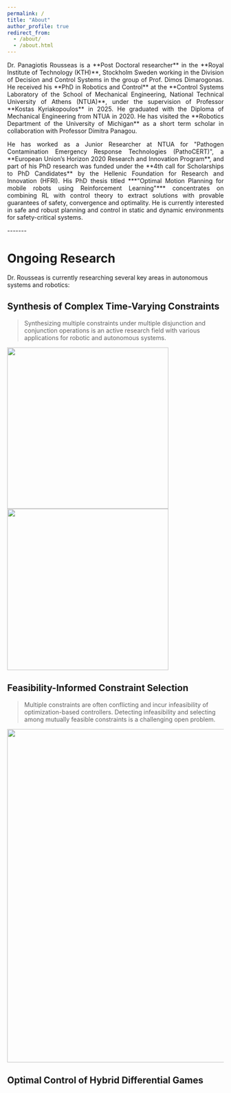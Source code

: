 ```yaml
---
permalink: /
title: "About"
author_profile: true
redirect_from: 
  - /about/
  - /about.html
---
```

<p align="justify">
Dr. Panagiotis Rousseas is a **Post Doctoral researcher** in the **Royal Institute of Technology (KTH)**, Stockholm Sweden working in the Division of Decision and Control Systems in the group of Prof. Dimos Dimarogonas. He received his **PhD in Robotics and Control** at the **Control Systems Laboratory of the School of Mechanical Engineering, National Technical University of Athens (NTUA)**, under the supervision of Professor **Kostas Kyriakopoulos** in 2025. He graduated with the Diploma of Mechanical Engineering from NTUA in 2020. He has visited the **Robotics Department of the University of Michigan** as a short term scholar in collaboration with Professor Dimitra Panagou.
</p>

<p align="justify">
He has worked as a Junior Researcher at NTUA for "Pathogen Contamination Emergency Response Technologies (PathoCERT)", a **European Union’s Horizon 2020 Research and Innovation Program**, and part of his PhD research was funded under the **4th call for Scholarships to PhD Candidates** by the Hellenic Foundation for Research and Innovation (HFRI). His PhD thesis titled ***"Optimal Motion Planning for mobile robots using Reinforcement Learning"*** concentrates on combining RL with control theory to extract solutions with provable guarantees of safety, convergence and optimality. He is currently  interested in safe and robust planning and control in static and dynamic environments for safety-critical systems.
</p>
-------

Ongoing Research 
======
Dr. Rousseas is currently researching several key areas in autonomous systems and robotics: 

Synthesis of Complex Time-Varying Constraints
-----
>Synthesizing multiple constraints under multiple disjunction and conjunction operations is an active research field with various applications for robotic and autonomous systems.

<img src="/images/con_of_dis.gif" width="375">   <img src="/images/dis_of_cons.gif" width="375">

Feasibility-Informed Constraint Selection 
-----

>Multiple constraints are often conflicting and incur infeasibility of optimization-based controllers. Detecting infeasibility and selecting among mutually feasible constraints is a challenging open problem.   

<img src="/images/con_sel.gif" width="775">

Optimal Control of Hybrid Differential Games 
---



